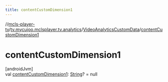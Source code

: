 ```yaml
---
title: contentCustomDimension1
---
```

//[mcls-player-tv](../../../index.html)/[tv.mycujoo.mclsplayer.tv.analytics](../index.html)/[VideoAnalyticsCustomData](index.html)/[contentCustomDimension1](content-custom-dimension1.html)



# contentCustomDimension1



[androidJvm]\
val [contentCustomDimension1](content-custom-dimension1.html): [String](https://kotlinlang.org/api/latest/jvm/stdlib/kotlin/-string/index.html)? = null





